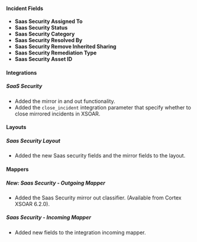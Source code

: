 
#### Incident Fields
- **Saas Security Assigned To**
- **Saas Security Status**
- **Saas Security Category**
- **Saas Security Resolved By**
- **Saas Security Remove Inherited Sharing**
- **Saas Security Remediation Type**
- **Saas Security Asset ID**

#### Integrations
##### SaaS Security
- Added the mirror in and out functionality.
- Added the `close_incident` integration parameter that specify whether to close mirrored incidents in XSOAR.

#### Layouts
##### Saas Security Layout
- Added the new Saas security fields and the mirror fields to the layout.

#### Mappers
##### New: Saas Security - Outgoing Mapper
- Added the Saas Security mirror out classifier. (Available from Cortex XSOAR 6.2.0).
##### Saas Security - Incoming Mapper
- Added new fields to the integration incoming mapper.
